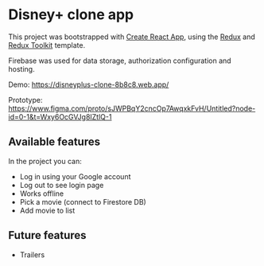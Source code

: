 # Disney+ clone app

This project was bootstrapped with [Create React App](https://github.com/facebook/create-react-app), using the [Redux](https://redux.js.org/) and [Redux Toolkit](https://redux-toolkit.js.org/) template.

Firebase was used for data storage, authorization configuration and hosting.

Demo: https://disneyplus-clone-8b8c8.web.app/

Prototype: https://www.figma.com/proto/sJWPBqY2cncOp7AwqxkFvH/Untitled?node-id=0-1&t=Wxy6OcGVJg8IZtlQ-1

## Available features

In the project you can:

- Log in using your Google account
- Log out to see login page
- Works offline
- Pick a movie (connect to Firestore DB)
- Add movie to list

## Future features

- Trailers
